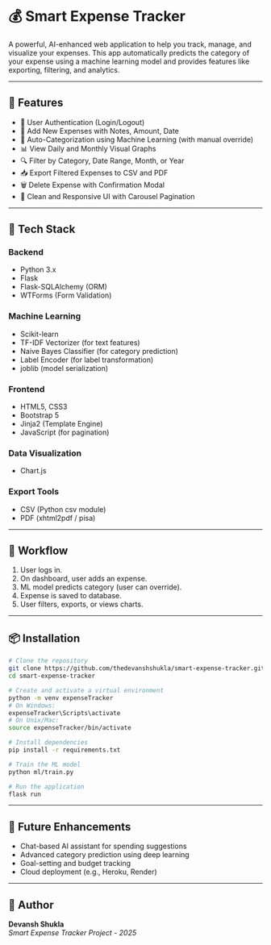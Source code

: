 # 💰 Smart Expense Tracker

A powerful, AI-enhanced web application to help you track, manage, and visualize your expenses. This app automatically predicts the category of your expense using a machine learning model and provides features like exporting, filtering, and analytics.

---

## 🚀 Features

- 🔐 User Authentication (Login/Logout)
- 📝 Add New Expenses with Notes, Amount, Date
- 🤖 Auto-Categorization using Machine Learning (with manual override)
- 📊 View Daily and Monthly Visual Graphs
- 🔍 Filter by Category, Date Range, Month, or Year
- 📥 Export Filtered Expenses to CSV and PDF
- 🗑️ Delete Expense with Confirmation Modal
- 🎨 Clean and Responsive UI with Carousel Pagination

---

## 🧱 Tech Stack

### Backend
- Python 3.x
- Flask
- Flask-SQLAlchemy (ORM)
- WTForms (Form Validation)

### Machine Learning
- Scikit-learn
- TF-IDF Vectorizer (for text features)
- Naive Bayes Classifier (for category prediction)
- Label Encoder (for label transformation)
- joblib (model serialization)

### Frontend
- HTML5, CSS3
- Bootstrap 5
- Jinja2 (Template Engine)
- JavaScript (for pagination)

### Data Visualization
- Chart.js

### Export Tools
- CSV (Python csv module)
- PDF (xhtml2pdf / pisa)

---


## 🔁 Workflow

1. User logs in.
2. On dashboard, user adds an expense.
3. ML model predicts category (user can override).
4. Expense is saved to database.
5. User filters, exports, or views charts.

---

## 📦 Installation

```bash
# Clone the repository
git clone https://github.com/thedevanshshukla/smart-expense-tracker.git
cd smart-expense-tracker

# Create and activate a virtual environment
python -m venv expenseTracker
# On Windows:
expenseTracker\Scripts\activate
# On Unix/Mac:
source expenseTracker/bin/activate

# Install dependencies
pip install -r requirements.txt

# Train the ML model
python ml/train.py

# Run the application
flask run
```

---

## 🌱 Future Enhancements

- Chat-based AI assistant for spending suggestions
- Advanced category prediction using deep learning
- Goal-setting and budget tracking
- Cloud deployment (e.g., Heroku, Render)

---

## 👤 Author

**Devansh Shukla**  
*Smart Expense Tracker Project - 2025*
